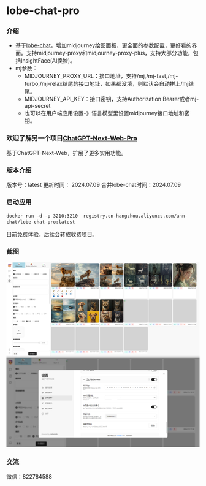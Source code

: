 # lobe-chat-pro

### 介绍
- 基于[lobe-chat](https://github.com/lobehub/lobe-chat)，增加midjourney绘图面板，更全面的参数配置，更好看的界面。支持midjourney-proxy和midjourney-proxy-plus，支持大部分功能，包括InsightFace(AI换脸)。
- mj参数：
  - MIDJOURNEY_PROXY_URL：接口地址，支持/mj,/mj-fast,/mj-turbo,/mj-relax结尾的接口地址，如果都没填，则默认会自动拼上/mj结尾。
  - MIDJOURNEY_API_KEY：接口密钥，支持Authorization Bearer或者mj-api-secret
  - 也可以在用户端应用设置-》语言模型里设置midjourney接口地址和密钥。

### 欢迎了解另一个项目[ChatGPT-Next-Web-Pro](https://github.com/vual/ChatGPT-Next-Web-Pro)
  基于ChatGPT-Next-Web，扩展了更多实用功能。
  
### 版本介绍
  版本号：latest
  更新时间： 2024.07.09
  合并lobe-chat时间：2024.07.09

### 启动应用
```shell
docker run -d -p 3210:3210  registry.cn-hangzhou.aliyuncs.com/ann-chat/lobe-chat-pro:latest
```
目前免费体验，后续会转成收费项目。

### 截图
![image1](/images/image1.png)
![image2](/images/image2.png)

### 交流
微信：822784588

